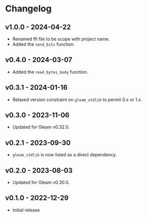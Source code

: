 # Changelog

## v1.0.0 - 2024-04-22

- Renamed ffi file to be scope with project name.
- Added the `send_bits` function.

## v0.4.0 - 2024-03-07

- Added the `read_bytes_body` function.

## v0.3.1 - 2024-01-16

- Relaxed version constraint on `gleam_stdlib` to permit 0.x or 1.x.

## v0.3.0 - 2023-11-06

- Updated for Gleam v0.32.0.

## v0.2.1 - 2023-09-30

- `gleam_stdlib` is now listed as a direct dependency.

## v0.2.0 - 2023-08-03

- Updated for Gleam v0.30.0.

## v0.1.0 - 2022-12-29

- Initial release
